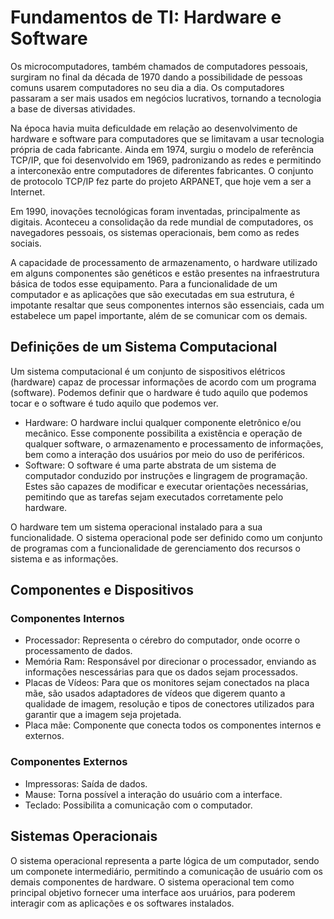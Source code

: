 # Fundamentos de TI: Hardware e Software
Os microcomputadores, também chamados de computadores pessoais, surgiram no final da década de 1970 dando a possibilidade de pessoas comuns usarem computadores no seu dia a dia. 
Os computadores passaram a ser mais usados em negócios lucrativos, tornando a tecnologia a base de diversas atividades.

Na época havia muita deficuldade em relação ao desenvolvimento de hardware e software para computadores que se limitavam a usar tecnologia própria de cada fabricante.
Ainda em 1974, surgiu o modelo de referência TCP/IP, que foi desenvolvido em 1969, padronizando as redes e permitindo a interconexão entre computadores de diferentes fabricantes. O conjunto de protocolo TCP/IP fez parte do projeto ARPANET, que hoje vem a ser a Internet.

Em 1990, inovações tecnológicas foram inventadas, principalmente as digitais. Aconteceu a consolidação da rede mundial de computadores, os navegadores pessoais, os sistemas operacionais, bem como as redes sociais.

A capacidade de processamento de armazenamento, o hardware utilizado em alguns componentes são genéticos e estão presentes na infraestrutura básica de todos esse equipamento.
Para a funcionalidade de um computador e as aplicações que são executadas em sua estrutura, é impotante resaltar que seus componentes internos são essenciais, cada um estabelece um papel importante, além de se comunicar com os demais.

## Definições de um Sistema Computacional
Um sistema computacional é um conjunto de sispositivos elétricos (hardware) capaz de processar informações de acordo com um programa (software). Podemos definir que o hardware é tudo aquilo que podemos tocar e o software é tudo aquilo que podemos ver.
- Hardware: O hardware inclui qualquer componente eletrônico e/ou mecânico. Esse componente possibilita a existência e operação de qualquer software, o armazenamento e processamento de informações, bem como a interação dos usuários por meio do uso de periféricos.
- Software: O software é uma parte abstrata de um sistema de computador conduzido por instruções e lingragem de programação. Estes são capazes de modificar e executar orientações necessárias, pemitindo que as tarefas sejam executados corretamente pelo hardware.

O hardware tem um sistema operacional instalado para a sua funcionalidade. O sistema operacional pode ser definido como um conjunto de programas com a funcionalidade de gerenciamento dos recursos o sistema e as informações.

## Componentes e Dispositivos
### Componentes Internos
- Processador: Representa o cérebro do computador, onde ocorre o processamento de dados.
- Memória Ram: Responsável por direcionar o processador, enviando as informações nescessárias para que os dados sejam processados.
- Placas de Vídeos: Para que os monitores sejam conectados na placa mãe, são usados adaptadores de vídeos que digerem quanto a qualidade de imagem, resolução e tipos de conectores utilizados para garantir que a imagem seja projetada.
- Placa mãe: Componente que conecta todos os componentes internos e externos.

### Componentes Externos
- Impressoras: Saída de dados.
- Mause: Torna possível a interação do usuário com a interface.
- Teclado: Possibilita a comunicação com o computador.

## Sistemas Operacionais
O sistema operacional representa a parte lógica de um computador, sendo um componete intermediário, permitindo a comunicação de usuário com os demais componentes de hardware. O sistema operacional tem como principal objetivo fornecer uma interface aos uruários, para poderem interagir com as aplicações e os softwares instalados.








